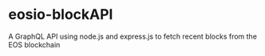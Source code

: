# eosio-blockAPI
A GraphQL API using node.js and express.js to fetch recent blocks from the EOS blockchain
